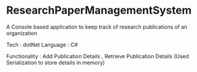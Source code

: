 # ResearchPaperManagementSystem
A Console based application to keep track of research publications of an organization

Tech : dotNet
Language : C#

Functionality : Add Publication Details , Retrieve Publication Details
(Used Serialization to store details in memory)
